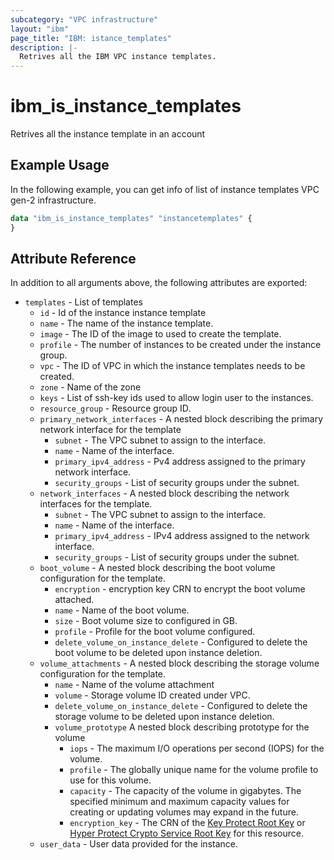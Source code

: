 ```yaml
---
subcategory: "VPC infrastructure"
layout: "ibm"
page_title: "IBM: istance_templates"
description: |-
  Retrives all the IBM VPC instance templates.
---
```


# ibm\_is_instance_templates

Retrives all the instance template in an account

## Example Usage

In the following example, you can get info of list of instance templates VPC gen-2 infrastructure.
```terraform	
data "ibm_is_instance_templates" "instancetemplates" {	   
}

```

## Attribute Reference

In addition to all arguments above, the following attributes are exported:
* `templates` - List of templates
  * `id` - Id of the instance instance template
  * `name` - The name of the instance template.
  * `image` - The ID of the image to used to create the template.
  * `profile` - The number of instances to be created under the instance group.
  * `vpc` - The ID of VPC in which the instance templates needs to be created.
  * `zone` - Name of the zone
  * `keys` - List of ssh-key ids used to allow login user to the instances.
  * `resource_group` - Resource group ID.
  * `primary_network_interfaces` - A nested block describing the primary network interface for the template
    * `subnet` - The VPC subnet to assign to the interface. 
    * `name` - Name of the interface.
    * `primary_ipv4_address` - Pv4 address assigned to the primary network interface.
    * `security_groups` - List of security groups under the subnet.
  * `network_interfaces` - A nested block describing the network interfaces for the template.
    * `subnet` - The VPC subnet to assign to the interface. 
    * `name` - Name of the interface.
    * `primary_ipv4_address` - IPv4 address assigned to the network interface.
    * `security_groups` - List of security groups under the subnet.
  * `boot_volume` - A nested block describing the boot volume configuration for the template.
    * `encryption` - encryption key CRN to encrypt the boot volume attached. 
    * `name` - Name of the boot volume.
    * `size` - Boot volume size to configured in GB.
    * `profile` - Profile for the boot volume configured.
    * `delete_volume_on_instance_delete` - Configured to delete the boot volume to be deleted upon instance deletion.
  * `volume_attachments` - A nested block describing the storage volume configuration for the template. 
    * `name` - Name of the volume attachment
    * `volume` - Storage volume ID created under VPC.
    * `delete_volume_on_instance_delete` - Configured to delete the storage volume to be deleted upon instance deletion.
    * `volume_prototype` A nested block describing prototype for the volume
      * `iops` - The maximum I/O operations per second (IOPS) for the volume.
      * `profile` - The  globally unique name for the volume profile to use for this volume.
      * `capacity` - The capacity of the volume in gigabytes. The specified minimum and maximum capacity values for creating or updating volumes may expand in the future.
      * `encryption_key` - The CRN of the [Key Protect Root Key](https://cloud.ibm.com/docs/key-protect?topic=key-protect-getting-started-tutorial) or [Hyper Protect Crypto Service Root Key](https://cloud.ibm.com/docs/hs-crypto?topic=hs-crypto-get-started) for this resource.
  * `user_data` - User data provided for the instance.
